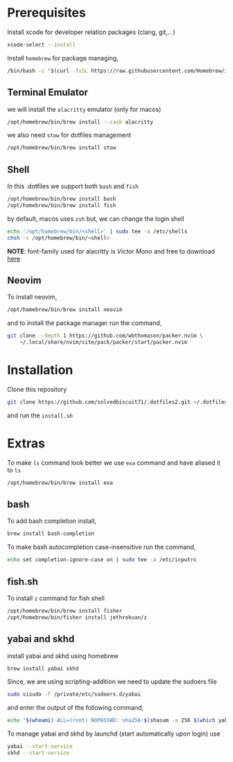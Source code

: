 # Prerequisites

Install xcode for developer relation packages (clang, git,.. )
```bash
xcode-select --install
```

Install `homebrew` for package managing,
```bash
/bin/bash -c "$(curl -fsSL https://raw.githubusercontent.com/Homebrew/install/HEAD/install.sh)"
```

## Terminal Emulator

we will install the `alacritty` emulator (only for macos)
```bash
/opt/homebrew/bin/brew install --cask alacritty
```

we also need `stow` for dotfiles management
```bash
/opt/homebrew/bin/brew install stow
```

## Shell

In this .dotfiles we support both `bash` and `fish`
```bash
/opt/homebrew/bin/brew install bash
/opt/homebrew/bin/brew install fish
```

by default, macos uses `zsh` but, we can change the login shell
```bash
echo '/opt/homebrew/bin/<shell>' | sudo tee -a /etc/shells
chsh -s /opt/homebrew/bin/<shell>
```

__NOTE__: font-family used for alacritty is _Victor Mono_ and free to download [here](https://rubjo.github.io/victor-mono/)

## Neovim

To install neovim,
```bash
/opt/homebrew/bin/brew install neovim
```

and to install the package manager run the command,
```bash
git clone --depth 1 https://github.com/wbthomason/packer.nvim \
    ~/.local/share/nvim/site/pack/packer/start/packer.nvim
```

# Installation

Clone this repository
```bash
git clone https://github.com/solvedbiscuit71/.dotfiles2.git ~/.dotfiles2
```

and run the `install.sh`

# Extras

To make `ls` command look better we use `exa` command and have aliased it to `ls`
```bash
/opt/homebrew/bin/brew install exa
```

## bash

To add bash completion install,
```bash
brew install bash-completion
```

To make bash autocompletion case-insensitive run the command,
```bash
echo set completion-ignore-case on | sudo tee -a /etc/inputrc
```

## fish.sh

To install `z` command for fish shell
```bash
/opt/homebrew/bin/brew install fisher
/opt/homebrew/bin/fisher install jethrokuan/z
```

## yabai and skhd

install yabai and skhd using homebrew
```bash
brew install yabai skhd
```

Since, we are using scripting-addition we need to update the sudoers file
```bash
sudo visudo -f /private/etc/sudoers.d/yabai
```

and enter the output of the following command,
```bash
echo "$(whoami) ALL=(root) NOPASSWD: sha256:$(shasum -a 256 $(which yabai) | cut -d " " -f 1) $(which yabai) --load-sa"
```

To manage yabai and skhd by launchd (start automatically upon login) use
```bash
yabai --start-service
skhd --start-service
```

